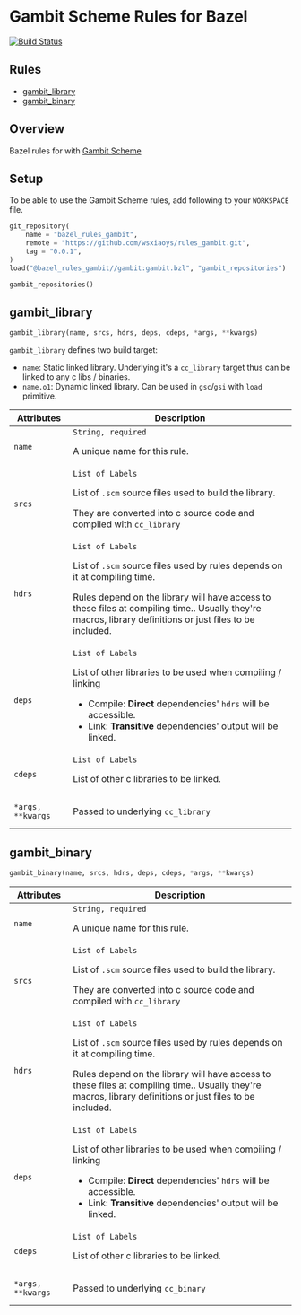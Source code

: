 # Gambit Scheme Rules for Bazel
[![Build Status](https://travis-ci.org/wsxiaoys/rules_gambit.svg?branch=master)](https://travis-ci.org/wsxiaoys/rules_gambit)

<div class="toc">
  <h2>Rules</h2>
  <ul>
    <li><a href="#gambit_library">gambit_library</a></li>
    <li><a href="#gambit_binary">gambit_binary</a></li>
  </ul>
</div>

## Overview
Bazel rules for with [Gambit Scheme](http://gambitscheme.org)

<a name="setup"></a>
## Setup
To be able to use the Gambit Scheme rules, add following to your `WORKSPACE` file.

```python
git_repository(
    name = "bazel_rules_gambit",
    remote = "https://github.com/wsxiaoys/rules_gambit.git",
    tag = "0.0.1",
)
load("@bazel_rules_gambit//gambit:gambit.bzl", "gambit_repositories")

gambit_repositories()
```

<a name="gambit_library"></a>
## gambit_library
```python
gambit_library(name, srcs, hdrs, deps, cdeps, *args, **kwargs)
```

`gambit_library` defines two build target:
* `name`: Static linked library. Underlying it's a `cc_library` target thus can be linked to any c libs / binaries.
* `name.o1`: Dynamic linked library. Can be used in `gsc`/`gsi` with `load` primitive.

<table class="table table-condensed table-bordered table-params">
  <colgroup>
    <col class="col-param" />
    <col class="param-description" />
  </colgroup>
  <thead>
    <tr>
      <th>Attributes</th>
      <th>Description</th>
    </tr>
  </thead>
  <tbody>
    <tr>
      <td><code>name</code></td>
      <td>
        <code>String, required</code>
        <p>A unique name for this rule.</p>
      </td>
    </tr>
    <tr>
      <td><code>srcs</code></td>
      <td>
        <code>List of Labels</code>
        <p>List of <code>.scm</code> source files used to build the library.</p>
        <p>They are converted into c source code and compiled with <code>cc_library</code></p>
      </td>
    </tr>
    <tr>
      <td><code>hdrs</code></td>
      <td>
        <code>List of Labels</code>
        <p>List of <code>.scm</code> source files used by rules depends on it at compiling time.</p>
        <p>Rules depend on the library will have access to these files at compiling time.. Usually they're macros, library definitions or just files to be included.</p>
      </td>
    </tr>
    <tr>
      <td><code>deps</code></td>
      <td>
        <code>List of Labels</code>
        <p>List of other libraries to be used when compiling / linking</p>
        <ul>
          <li>Compile: <strong>Direct</strong> dependencies' <code>hdrs</code> will be accessible.</li>
          <li>Link: <strong>Transitive</strong> dependencies' output will be linked.</li>
        </ul>
      </td>
    </tr>
    <tr>
      <td><code>cdeps</code></td>
      <td>
        <code>List of Labels</code>
        <p>List of other c libraries to be linked.</p>
      </td>
    </tr>
    <tr>
      <td><code>*args, **kwargs</code></td>
      <td>
      <p>Passed to underlying <code>cc_library</code></p>
      </td>
    </tr>
  </tbody>
</table>

<a name="gambit_binary"></a>
## gambit_binary
```python
gambit_binary(name, srcs, hdrs, deps, cdeps, *args, **kwargs)
```

<table class="table table-condensed table-bordered table-params">
  <colgroup>
    <col class="col-param" />
    <col class="param-description" />
  </colgroup>
  <thead>
    <tr>
      <th>Attributes</th>
      <th>Description</th>
    </tr>
  </thead>
  <tbody>
    <tr>
      <td><code>name</code></td>
      <td>
        <code>String, required</code>
        <p>A unique name for this rule.</p>
      </td>
    </tr>
    <tr>
      <td><code>srcs</code></td>
      <td>
        <code>List of Labels</code>
        <p>List of <code>.scm</code> source files used to build the library.</p>
        <p>They are converted into c source code and compiled with <code>cc_library</code></p>
      </td>
    </tr>
    <tr>
      <td><code>hdrs</code></td>
      <td>
        <code>List of Labels</code>
        <p>List of <code>.scm</code> source files used by rules depends on it at compiling time.</p>
        <p>Rules depend on the library will have access to these files at compiling time.. Usually they're macros, library definitions or just files to be included.</p>
      </td>
    </tr>
    <tr>
      <td><code>deps</code></td>
      <td>
        <code>List of Labels</code>
        <p>List of other libraries to be used when compiling / linking</p>
        <ul>
          <li>Compile: <strong>Direct</strong> dependencies' <code>hdrs</code> will be accessible.</li>
          <li>Link: <strong>Transitive</strong> dependencies' output will be linked.</li>
        </ul>
      </td>
    </tr>
    <tr>
      <td><code>cdeps</code></td>
      <td>
        <code>List of Labels</code>
        <p>List of other c libraries to be linked.</p>
      </td>
    </tr>
    <tr>
      <td><code>*args, **kwargs</code></td>
      <td>
      <p>Passed to underlying <code>cc_binary</code></p>
      </td>
    </tr>
  </tbody>
</table>
